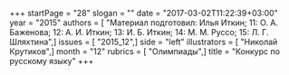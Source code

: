 +++
startPage = "28"
slogan = ""
date = "2017-03-02T11:22:39+03:00"
year = "2015"
authors = [ "Материал подготовил: Илья Иткин; 11: О. А. Баженова; 12: А. И. Иткин; 13: И. Б. Иткин; 14: М. М. Руссо; 15: Л. Г. Шляхтина",]
issues = [ "2015_12",]
side = "left"
illustrators = [ "Николай Крутиков",]
month = "12"
rubrics = [ "Олимпиады",]
title = "Конкурс по русскому языку"
+++

